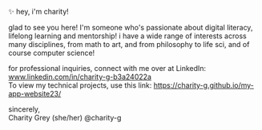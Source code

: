 ✨ hey, i'm charity! 

glad to see you here! I'm someone who's passionate about digital literacy, lifelong learning and mentorship!
i have a wide range of interests across many disciplines, from math to art, and from philosophy to life sci, and of course computer science! 

for professional inquiries, connect with me over at LinkedIn: www.linkedin.com/in/charity-g-b3a24022a
<br>
To view my technical projects, use this link: https://charity-g.github.io/my-app-website23/


sincerely, 
<br>
Charity Grey (she/her)
@charity-g

<!---
charity-g/charity-g is a ✨ special ✨ repository because its `README.md` (this file) appears on your GitHub profile.
You can click the Preview link to take a look at your changes.
--->
